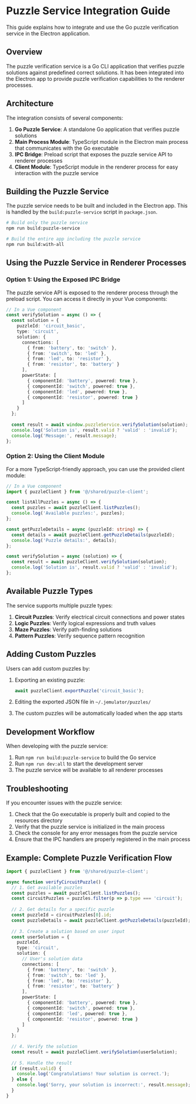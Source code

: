 # Puzzle Service Integration Guide

This guide explains how to integrate and use the Go puzzle verification service in the Electron application.

## Overview

The puzzle verification service is a Go CLI application that verifies puzzle solutions against predefined correct solutions. It has been integrated into the Electron app to provide puzzle verification capabilities to the renderer processes.

## Architecture

The integration consists of several components:

1. **Go Puzzle Service**: A standalone Go application that verifies puzzle solutions
2. **Main Process Module**: TypeScript module in the Electron main process that communicates with the Go executable
3. **IPC Bridge**: Preload script that exposes the puzzle service API to renderer processes
4. **Client Module**: TypeScript module in the renderer process for easy interaction with the puzzle service

## Building the Puzzle Service

The puzzle service needs to be built and included in the Electron app. This is handled by the `build:puzzle-service` script in `package.json`.

```bash
# Build only the puzzle service
npm run build:puzzle-service

# Build the entire app including the puzzle service
npm run build:with-all
```

## Using the Puzzle Service in Renderer Processes

### Option 1: Using the Exposed IPC Bridge

The puzzle service API is exposed to the renderer process through the preload script. You can access it directly in your Vue components:

```typescript
// In a Vue component
const verifySolution = async () => {
  const solution = {
    puzzleId: 'circuit_basic',
    type: 'circuit',
    solution: {
      connections: [
        { from: 'battery', to: 'switch' },
        { from: 'switch', to: 'led' },
        { from: 'led', to: 'resistor' },
        { from: 'resistor', to: 'battery' }
      ],
      powerState: [
        { componentId: 'battery', powered: true },
        { componentId: 'switch', powered: true },
        { componentId: 'led', powered: true },
        { componentId: 'resistor', powered: true }
      ]
    }
  };
  
  const result = await window.puzzleService.verifySolution(solution);
  console.log('Solution is', result.valid ? 'valid' : 'invalid');
  console.log('Message:', result.message);
};
```

### Option 2: Using the Client Module

For a more TypeScript-friendly approach, you can use the provided client module:

```typescript
// In a Vue component
import { puzzleClient } from '@/shared/puzzle-client';

const listAllPuzzles = async () => {
  const puzzles = await puzzleClient.listPuzzles();
  console.log('Available puzzles:', puzzles);
};

const getPuzzleDetails = async (puzzleId: string) => {
  const details = await puzzleClient.getPuzzleDetails(puzzleId);
  console.log('Puzzle details:', details);
};

const verifySolution = async (solution) => {
  const result = await puzzleClient.verifySolution(solution);
  console.log('Solution is', result.valid ? 'valid' : 'invalid');
};
```

## Available Puzzle Types

The service supports multiple puzzle types:

1. **Circuit Puzzles**: Verify electrical circuit connections and power states
2. **Logic Puzzles**: Verify logical expressions and truth values
3. **Maze Puzzles**: Verify path-finding solutions
4. **Pattern Puzzles**: Verify sequence pattern recognition

## Adding Custom Puzzles

Users can add custom puzzles by:

1. Exporting an existing puzzle:
   ```typescript
   await puzzleClient.exportPuzzle('circuit_basic');
   ```

2. Editing the exported JSON file in `~/.jemulator/puzzles/`

3. The custom puzzles will be automatically loaded when the app starts

## Development Workflow

When developing with the puzzle service:

1. Run `npm run build:puzzle-service` to build the Go service
2. Run `npm run dev:all` to start the development server
3. The puzzle service will be available to all renderer processes

## Troubleshooting

If you encounter issues with the puzzle service:

1. Check that the Go executable is properly built and copied to the resources directory
2. Verify that the puzzle service is initialized in the main process
3. Check the console for any error messages from the puzzle service
4. Ensure that the IPC handlers are properly registered in the main process

## Example: Complete Puzzle Verification Flow

```typescript
import { puzzleClient } from '@/shared/puzzle-client';

async function verifyCircuitPuzzle() {
  // 1. Get available puzzles
  const puzzles = await puzzleClient.listPuzzles();
  const circuitPuzzles = puzzles.filter(p => p.type === 'circuit');
  
  // 2. Get details for a specific puzzle
  const puzzleId = circuitPuzzles[0].id;
  const puzzleDetails = await puzzleClient.getPuzzleDetails(puzzleId);
  
  // 3. Create a solution based on user input
  const userSolution = {
    puzzleId,
    type: 'circuit',
    solution: {
      // User's solution data
      connections: [
        { from: 'battery', to: 'switch' },
        { from: 'switch', to: 'led' },
        { from: 'led', to: 'resistor' },
        { from: 'resistor', to: 'battery' }
      ],
      powerState: [
        { componentId: 'battery', powered: true },
        { componentId: 'switch', powered: true },
        { componentId: 'led', powered: true },
        { componentId: 'resistor', powered: true }
      ]
    }
  };
  
  // 4. Verify the solution
  const result = await puzzleClient.verifySolution(userSolution);
  
  // 5. Handle the result
  if (result.valid) {
    console.log('Congratulations! Your solution is correct.');
  } else {
    console.log('Sorry, your solution is incorrect:', result.message);
  }
}
```
